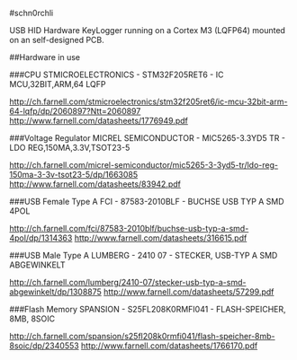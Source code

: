 #schn0rchli

USB HID Hardware KeyLogger running on a Cortex M3 (LQFP64) mounted on an self-designed PCB.


##Hardware in use

###CPU
STMICROELECTRONICS - STM32F205RET6 - IC MCU,32BIT,ARM,64 LQFP


http://ch.farnell.com/stmicroelectronics/stm32f205ret6/ic-mcu-32bit-arm-64-lqfp/dp/2060897?Ntt=2060897
http://www.farnell.com/datasheets/1776949.pdf


###Voltage Regulator
MICREL SEMICONDUCTOR - MIC5265-3.3YD5 TR - LDO REG,150MA,3.3V,TSOT23-5


http://ch.farnell.com/micrel-semiconductor/mic5265-3-3yd5-tr/ldo-reg-150ma-3-3v-tsot23-5/dp/1663085
http://www.farnell.com/datasheets/83942.pdf

###USB Female Type A
FCI - 87583-2010BLF - BUCHSE USB TYP A SMD 4POL


http://ch.farnell.com/fci/87583-2010blf/buchse-usb-typ-a-smd-4pol/dp/1314363
http://www.farnell.com/datasheets/316615.pdf


###USB Male Type A
LUMBERG - 2410 07 - STECKER, USB-TYP A SMD ABGEWINKELT


http://ch.farnell.com/lumberg/2410-07/stecker-usb-typ-a-smd-abgewinkelt/dp/1308875
http://www.farnell.com/datasheets/57299.pdf


###Flash Memory
SPANSION - S25FL208K0RMFI041 - FLASH-SPEICHER, 8MB, 8SOIC 


http://ch.farnell.com/spansion/s25fl208k0rmfi041/flash-speicher-8mb-8soic/dp/2340553
http://www.farnell.com/datasheets/1766170.pdf


